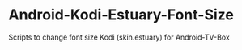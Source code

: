 # Android-Kodi-Estuary-Font-Size
Scripts to change font size Kodi (skin.estuary) for Android-TV-Box
